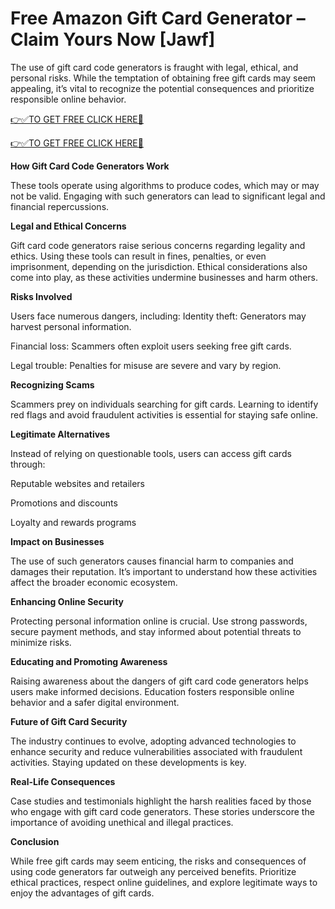 
# Free Amazon Gift Card Generator – Claim Yours Now [Jawf]

The use of gift card code generators is fraught with legal, ethical, and personal risks. While the temptation of obtaining free gift cards may seem appealing, it’s vital to recognize the potential consequences and prioritize responsible online behavior.

[👉✅TO GET FREE CLICK HERE🔶](https://mlttamanual.com/Portals/amazon.html)

[👉✅TO GET FREE CLICK HERE🔶](https://mlttamanual.com/Portals/amazon.html)


<strong>How Gift Card Code Generators Work</strong>

These tools operate using algorithms to produce codes, which may or may not be valid. Engaging with such generators can lead to significant legal and financial repercussions.

<strong>Legal and Ethical Concerns</strong>

Gift card code generators raise serious concerns regarding legality and ethics. Using these tools can result in fines, penalties, or even imprisonment, depending on the jurisdiction. Ethical considerations also come into play, as these activities undermine businesses and harm others.

<strong>Risks Involved</strong>

Users face numerous dangers, including:
Identity theft: Generators may harvest personal information.

Financial loss: Scammers often exploit users seeking free gift cards.

Legal trouble: Penalties for misuse are severe and vary by region.


<strong>Recognizing Scams</strong>

Scammers prey on individuals searching for gift cards. Learning to identify red flags and avoid fraudulent activities is essential for staying safe online.

<strong>Legitimate Alternatives</strong>

Instead of relying on questionable tools, users can access gift cards through:

Reputable websites and retailers

Promotions and discounts

Loyalty and rewards programs

<strong>Impact on Businesses</strong>

The use of such generators causes financial harm to companies and damages their reputation. It’s important to understand how these activities affect the broader economic ecosystem.

<strong>Enhancing Online Security</strong>

Protecting personal information online is crucial. Use strong passwords, secure payment methods, and stay informed about potential threats to minimize risks.

<strong>Educating and Promoting Awareness</strong>

Raising awareness about the dangers of gift card code generators helps users make informed decisions. Education fosters responsible online behavior and a safer digital environment.

<strong>Future of Gift Card Security</strong>

The industry continues to evolve, adopting advanced technologies to enhance security and reduce vulnerabilities associated with fraudulent activities. Staying updated on these developments is key.

<strong>Real-Life Consequences</strong>

Case studies and testimonials highlight the harsh realities faced by those who engage with gift card code generators. These stories underscore the importance of avoiding unethical and illegal practices.

<strong>Conclusion</strong>

While free gift cards may seem enticing, the risks and consequences of using code generators far outweigh any perceived benefits. Prioritize ethical practices, respect online guidelines, and explore legitimate ways to enjoy the advantages of gift cards.

